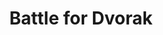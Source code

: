 ---
layout: post
title: Battle for Dvorak
tools: Love2D, Lua
description: Build quality D&D battlemaps on-the-fly!
link: http://gamejolt.com/games/battle-for-dvorak/60216
image: battle-for-dvorak.png
color: d2527f
---